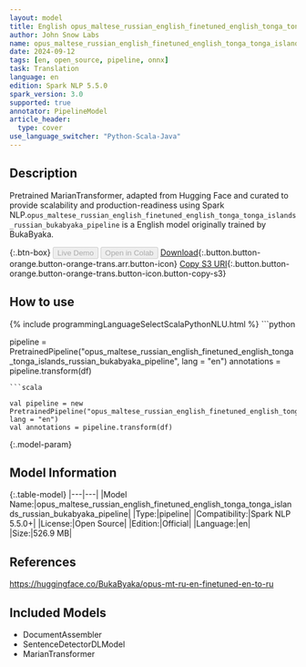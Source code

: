 ```yaml
---
layout: model
title: English opus_maltese_russian_english_finetuned_english_tonga_tonga_islands_russian_bukabyaka_pipeline pipeline MarianTransformer from BukaByaka
author: John Snow Labs
name: opus_maltese_russian_english_finetuned_english_tonga_tonga_islands_russian_bukabyaka_pipeline
date: 2024-09-12
tags: [en, open_source, pipeline, onnx]
task: Translation
language: en
edition: Spark NLP 5.5.0
spark_version: 3.0
supported: true
annotator: PipelineModel
article_header:
  type: cover
use_language_switcher: "Python-Scala-Java"
---
```


## Description

Pretrained MarianTransformer, adapted from Hugging Face and curated to provide scalability and production-readiness using Spark NLP.`opus_maltese_russian_english_finetuned_english_tonga_tonga_islands_russian_bukabyaka_pipeline` is a English model originally trained by BukaByaka.

{:.btn-box}
<button class="button button-orange" disabled>Live Demo</button>
<button class="button button-orange" disabled>Open in Colab</button>
[Download](https://s3.amazonaws.com/auxdata.johnsnowlabs.com/public/models/opus_maltese_russian_english_finetuned_english_tonga_tonga_islands_russian_bukabyaka_pipeline_en_5.5.0_3.0_1726167278408.zip){:.button.button-orange.button-orange-trans.arr.button-icon}
[Copy S3 URI](s3://auxdata.johnsnowlabs.com/public/models/opus_maltese_russian_english_finetuned_english_tonga_tonga_islands_russian_bukabyaka_pipeline_en_5.5.0_3.0_1726167278408.zip){:.button.button-orange.button-orange-trans.button-icon.button-copy-s3}

## How to use



<div class="tabs-box" markdown="1">
{% include programmingLanguageSelectScalaPythonNLU.html %}
```python

pipeline = PretrainedPipeline("opus_maltese_russian_english_finetuned_english_tonga_tonga_islands_russian_bukabyaka_pipeline", lang = "en")
annotations =  pipeline.transform(df)   

```
```scala

val pipeline = new PretrainedPipeline("opus_maltese_russian_english_finetuned_english_tonga_tonga_islands_russian_bukabyaka_pipeline", lang = "en")
val annotations = pipeline.transform(df)

```
</div>

{:.model-param}
## Model Information

{:.table-model}
|---|---|
|Model Name:|opus_maltese_russian_english_finetuned_english_tonga_tonga_islands_russian_bukabyaka_pipeline|
|Type:|pipeline|
|Compatibility:|Spark NLP 5.5.0+|
|License:|Open Source|
|Edition:|Official|
|Language:|en|
|Size:|526.9 MB|

## References

https://huggingface.co/BukaByaka/opus-mt-ru-en-finetuned-en-to-ru

## Included Models

- DocumentAssembler
- SentenceDetectorDLModel
- MarianTransformer